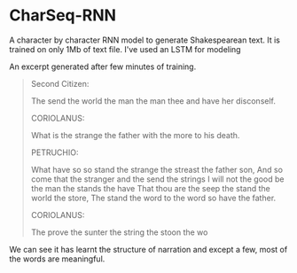 # CharSeq-RNN

A character by character RNN model to generate Shakespearean text. It is trained on only 1Mb of text file.
I've used an LSTM for modeling

An excerpt generated after few minutes of training.

>Second Citizen:
>
>The send the world the man the man thee and have her disconself.
>
>CORIOLANUS:
>
>What is the strange the father with the more to his death.
>
>PETRUCHIO:
>
>What have so so stand the strange the streast the father son,
>And so come that the stranger and the send the strings
>I will not the good be the man the stands the have
>That thou are the seep the stand the world the store,
>The stand the word to the word so have the father.
>
>CORIOLANUS:
>
>The prove the sunter the string the stoon the wo


We can see it has learnt the structure of narration and except a few, most of the words are meaningful.  
